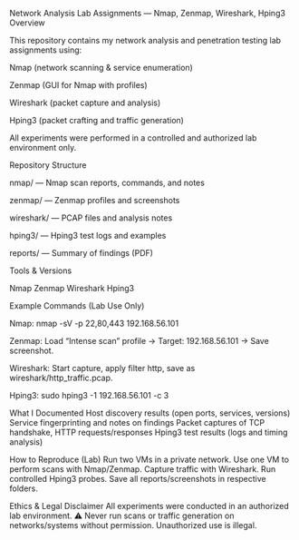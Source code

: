 Network Analysis Lab Assignments — Nmap, Zenmap, Wireshark, Hping3
Overview

This repository contains my network analysis and penetration testing lab assignments using:

Nmap (network scanning & service enumeration)

Zenmap (GUI for Nmap with profiles)

Wireshark (packet capture and analysis)

Hping3 (packet crafting and traffic generation)

All experiments were performed in a controlled and authorized lab environment only.


Repository Structure

nmap/ — Nmap scan reports, commands, and notes

zenmap/ — Zenmap profiles and screenshots

wireshark/ — PCAP files and analysis notes

hping3/ — Hping3 test logs and examples

reports/ — Summary of findings (PDF)


Tools & Versions

Nmap
Zenmap
Wireshark
Hping3


Example Commands (Lab Use Only)

Nmap:
nmap -sV -p 22,80,443 192.168.56.101


Zenmap:
Load “Intense scan” profile → Target: 192.168.56.101 → Save screenshot.

Wireshark:
Start capture, apply filter http, save as wireshark/http_traffic.pcap.

Hping3:
sudo hping3 -1 192.168.56.101 -c 3


What I Documented
Host discovery results (open ports, services, versions)
Service fingerprinting and notes on findings
Packet captures of TCP handshake, HTTP requests/responses
Hping3 test results (logs and timing analysis)


How to Reproduce (Lab)
Run two VMs in a private network.
Use one VM to perform scans with Nmap/Zenmap.
Capture traffic with Wireshark.
Run controlled Hping3 probes.
Save all reports/screenshots in respective folders.


Ethics & Legal Disclaimer
All experiments were conducted in an authorized lab environment.
⚠️ Never run scans or traffic generation on networks/systems without permission. Unauthorized use is illegal.


